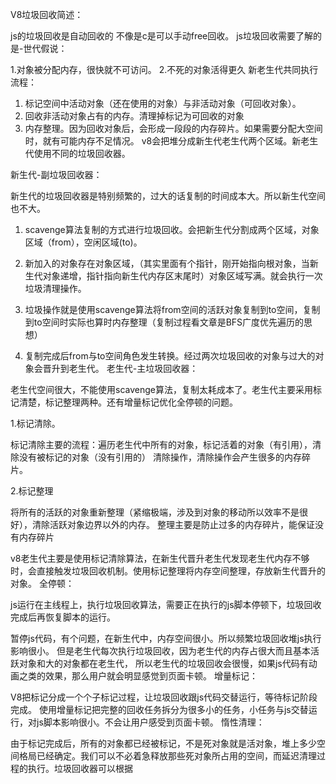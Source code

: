 V8垃圾回收简述：

js的垃圾回收是自动回收的 不像是c是可以手动free回收。
js垃圾回收需要了解的是-世代假说：

1.对象被分配内存，很快就不可访问。
2.不死的对象活得更久
新老生代共同执行流程：

1. 标记空间中活动对象（还在使用的对象）与非活动对象（可回收对象）。
2. 回收非活动对象占有的内存。清理掉标记为可回收的对象
3. 内存整理。因为回收对象后，会形成一段段的内存碎片。如果需要分配大空间时，就有可能内存不足情况。
v8会把堆分成新生代老生代两个区域。新老生代使用不同的垃圾回收器。

新生代-副垃圾回收器：

新生代的垃圾回收器是特别频繁的，过大的话复制的时间成本大。所以新生代空间也不大。

1. scavenge算法复制的方式进行垃圾回收。会把新生代分割成两个区域，对象区域（from），空闲区域(to)。

2. 新加入的对象存在对象区域，（其实里面有个指针，刚开始指向根对象，当新生代对象递增，指针指向新生代内存区末尾时）对象区域写满。就会执行一次垃圾清理操作。

3. 垃圾操作就是使用scavenge算法将from空间的活跃对象复制到to空间，复制到to空间时实际也算时内存整理（复制过程看文章是BFS广度优先遍历的思想）

4. 复制完成后from与to空间角色发生转换。经过两次垃圾回收的对象与过大的对象会晋升到老生代。
老生代-主垃圾回收器：

老生代空间很大，不能使用scavenge算法，复制太耗成本了。老生代主要采用标记清楚，标记整理两种。还有增量标记优化全停顿的问题。

1.标记清除。

标记清除主要的流程：遍历老生代中所有的对象，标记活着的对象（有引用），清除没有被标记的对象（没有引用的）
清除操作，清除操作会产生很多的内存碎片。

2.标记整理

将所有的活跃的对象重新整理（紧缩极端，涉及到对象的移动所以效率不是很好），清除活跃对象边界以外的内存。
整理主要是防止过多的内存碎片，能保证没有内存碎片

v8老生代主要是使用标记清除算法，在新生代晋升老生代发现老生代内存不够时，会直接触发垃圾回收机制。使用标记整理将内存空间整理，存放新生代晋升的对象。
全停顿：

js运行在主线程上，执行垃圾回收算法，需要正在执行的js脚本停顿下，垃圾回收完成后再恢复脚本的运行。

暂停js代码，有个问题，在新生代中，内存空间很小。所以频繁垃圾回收堆js执行影响很小。
但是老生代每次执行垃圾回收，因为老生代的内存占很大而且基本活跃对象和大的对象都在老生代，
所以老生代的垃圾回收会很慢，如果js代码有动画之类的效果，那么用户就会明显感觉到页面卡顿。
增量标记：

V8把标记分成一个个子标记过程，让垃圾回收跟js代码交替运行，等待标记阶段完成。
使用增量标记把完整的回收任务拆分为很多小的任务，小任务与js交替运行，对js脚本影响很小。不会让用户感受到页面卡顿。
惰性清理：

由于标记完成后，所有的对象都已经被标记，不是死对象就是活对象，堆上多少空间格局已经确定。我们可以不必着急释放那些死对象所占用的空间，而延迟清理过程的执行。垃圾回收器可以根据